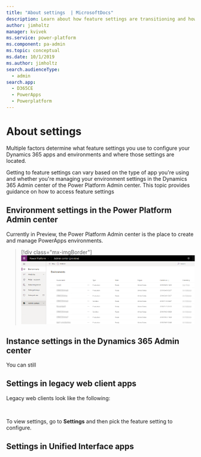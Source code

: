 ```yaml
---
title: "About settings  | MicrosoftDocs"
description: Learn about how feature settings are transitioning and how to get to settings.
author: jimholtz
manager: kvivek
ms.service: power-platform
ms.component: pa-admin
ms.topic: conceptual
ms.date: 10/1/2019
ms.author: jimholtz
search.audienceType: 
  - admin
search.app: 
  - D365CE
  - PowerApps
  - Powerplatform
---
```

# About settings

Multiple factors determine what feature settings you use to configure your Dynamics 365 apps and environments and where those settings are located.

Getting to feature settings can vary based on the type of app you're using and whether you're managing your environment settings in the Dynamics 365 Admin center of the Power Platform Admin center. This topic provides guidance on how to access feature settings 

## Environment settings in the Power Platform Admin center

Currently in Preview, the Power Platform Admin center is the place to create and manage PowerApps environments.

> [!div class="mx-imgBorder"] 
> ![](media/admin-center.png "Power Platform Admin center")



## Instance settings in the Dynamics 365 Admin center

You can still 



## Settings in legacy web client apps

Legacy web clients look like the following:

<image of legacy web client with Settings tab>



To view settings, go to **Settings** and then pick the feature setting to configure.

## Settings in Unified Interface apps








